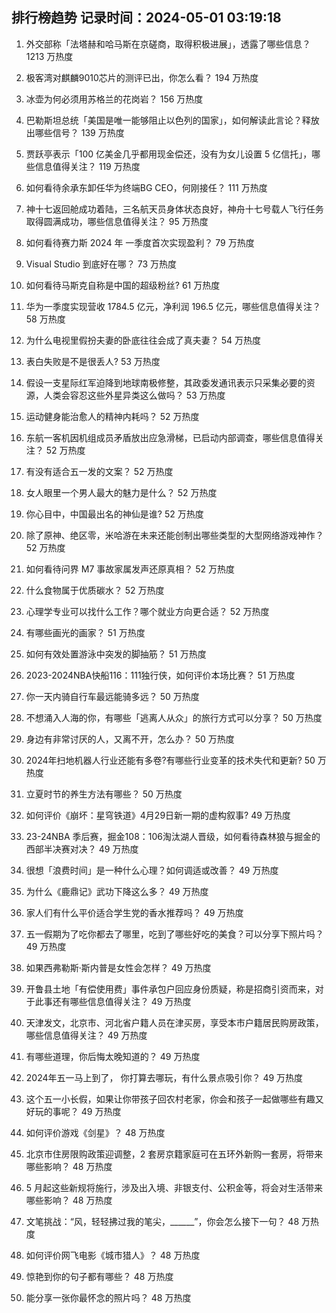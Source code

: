 
## 排行榜趋势 记录时间：2024-05-01 03:19:18
  
  1. 外交部称「法塔赫和哈马斯在京磋商，取得积极进展」，透露了哪些信息？ 1213 万热度
    
  2. 极客湾对麒麟9010芯片的测评已出，你怎么看？ 194 万热度
    
  3. 冰壶为何必须用苏格兰的花岗岩？ 156 万热度
    
  4. 巴勒斯坦总统「美国是唯一能够阻止以色列的国家」，如何解读此言论？释放出哪些信号？ 139 万热度
    
  5. 贾跃亭表示「100 亿美金几乎都用现金偿还，没有为女儿设置 5 亿信托」，哪些信息值得关注？ 119 万热度
    
  6. 如何看待余承东卸任华为终端BG CEO，何刚接任？ 111 万热度
    
  7. 神十七返回舱成功着陆，三名航天员身体状态良好，神舟十七号载人飞行任务取得圆满成功，哪些信息值得关注？ 95 万热度
    
  8. 如何看待赛力斯 2024 年 一季度首次实现盈利？ 79 万热度
    
  9. Visual Studio 到底好在哪？ 73 万热度
    
  10. 如何看待马斯克自称是中国的超级粉丝? 61 万热度
    
  11. 华为一季度实现营收 1784.5 亿元，净利润 196.5 亿元，哪些信息值得关注？ 58 万热度
    
  12. 为什么电视里假扮夫妻的卧底往往会成了真夫妻？ 54 万热度
    
  13. 表白失败是不是很丢人? 53 万热度
    
  14. 假设一支星际红军迫降到地球南极修整，其政委发通讯表示只采集必要的资源，人类会容忍这些外星异类这么做吗？ 53 万热度
    
  15. 运动健身能治愈人的精神内耗吗？ 52 万热度
    
  16. 东航一客机因机组成员矛盾放出应急滑梯，已启动内部调查，哪些信息值得关注？ 52 万热度
    
  17. 有没有适合五一发的文案？ 52 万热度
    
  18. 女人眼里一个男人最大的魅力是什么？ 52 万热度
    
  19. 你心目中，中国最出名的神仙是谁? 52 万热度
    
  20. 除了原神、绝区零，米哈游在未来还能创制出哪些类型的大型网络游戏神作？ 52 万热度
    
  21. 如何看待问界 M7 事故家属发声还原真相？ 52 万热度
    
  22. 什么食物属于优质碳水？ 52 万热度
    
  23. 心理学专业可以找什么工作？哪个就业方向更合适？ 52 万热度
    
  24. 有哪些画光的画家？ 51 万热度
    
  25. 如何有效处置游泳中突发的脚抽筋？ 51 万热度
    
  26. 2023-2024NBA快船116：111独行侠，如何评价本场比赛？ 51 万热度
    
  27. 你一天内骑自行车最远能骑多远？ 50 万热度
    
  28. 不想涌入人海的你，有哪些「逃离人从众」的旅行方式可以分享？ 50 万热度
    
  29. 身边有非常讨厌的人，又离不开，怎么办？ 50 万热度
    
  30. 2024年扫地机器人行业还能有多卷?有哪些行业变革的技术失代和更新? 50 万热度
    
  31. 立夏时节的养生方法有哪些？ 50 万热度
    
  32. 如何评价《崩坏：星穹铁道》4月29日新一期的虚构叙事? 49 万热度
    
  33. 23-24NBA 季后赛，掘金108：106淘汰湖人晋级，如何看待森林狼与掘金的西部半决赛对决？ 49 万热度
    
  34. 很想「浪费时间」是一种什么心理？如何调适或改善？ 49 万热度
    
  35. 为什么《鹿鼎记》武功下降这么多？ 49 万热度
    
  36. 家人们有什么平价适合学生党的香水推荐吗？ 49 万热度
    
  37. 五一假期为了吃你都去了哪里，吃到了哪些好吃的美食？可以分享下照片吗？ 49 万热度
    
  38. 如果西弗勒斯·斯内普是女性会怎样？ 49 万热度
    
  39. 开鲁县土地「有偿使用费」事件承包户回应身份质疑，称是招商引资而来，对于此事还有哪些信息值得关注？ 49 万热度
    
  40. 天津发文，北京市、河北省户籍人员在津买房，享受本市户籍居民购房政策，哪些信息值得关注？ 49 万热度
    
  41. 有哪些道理，你后悔太晚知道的？ 49 万热度
    
  42. 2024年五一马上到了， 你打算去哪玩，有什么景点吸引你？ 49 万热度
    
  43. 这个五一小长假，如果让你带孩子回农村老家，你会和孩子一起做哪些有趣又好玩的事呢？ 49 万热度
    
  44. 如何评价游戏《剑星》？ 48 万热度
    
  45. 北京市住房限购政策迎调整，2 套房京籍家庭可在五环外新购一套房，将带来哪些影响？ 48 万热度
    
  46. 5 月起这些新规将施行，涉及出入境、非银支付、公积金等，将会对生活带来哪些影响？ 48 万热度
    
  47. 文笔挑战：“风，轻轻拂过我的笔尖，______”，你会怎么接下一句？ 48 万热度
    
  48. 如何评价网飞电影《城市猎人》？ 48 万热度
    
  49. 惊艳到你的句子都有哪些？ 48 万热度
    
  50. 能分享一张你最怀念的照片吗？ 48 万热度
    